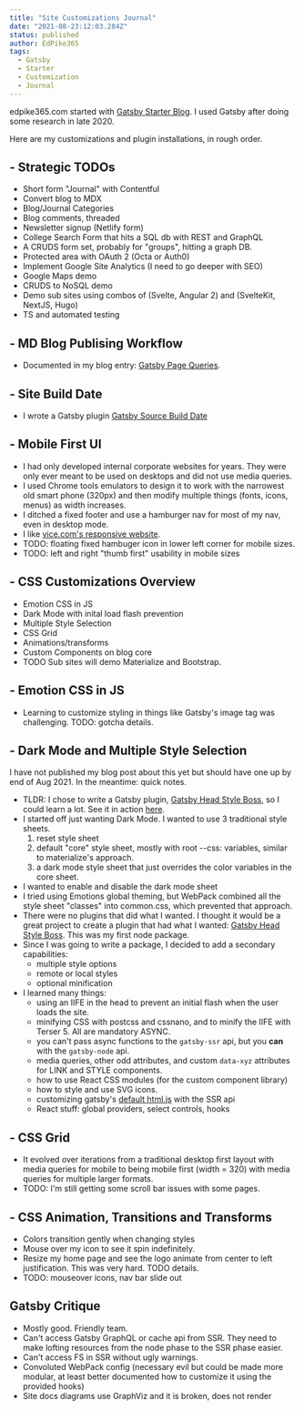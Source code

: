 ```yaml
---
title: "Site Customizations Journal"
date: "2021-08-23:12:03.284Z"
status: published
author: EdPike365
tags:
  - Gatsby
  - Starter
  - Customization
  - Journal
---
```


edpike365.com started with [Gatsby Starter Blog](https://www.gatsbyjs.com/starters/gatsbyjs/gatsby-starter-blog). I used Gatsby after doing some research in late 2020.

Here are my customizations and plugin installations, in rough order.

## - Strategic TODOs

- Short form "Journal" with Contentful
- Convert blog to MDX
- Blog/Journal Categories
- Blog comments, threaded
- Newsletter signup (Netlify form)
- College Search Form that hits a SQL db with REST and GraphQL
- A CRUDS form set, probably for "groups", hitting a graph DB.
- Protected area with OAuth 2 (Octa or Auth0)
- Implement Google Site Analytics (I need to go deeper with SEO)
- Google Maps demo
- CRUDS to NoSQL demo
- Demo sub sites using combos of (Svelte, Angular 2) and (SvelteKit, NextJS, Hugo)
- TS and automated testing

## - MD Blog Publising Workflow

- Documented in my blog entry: [Gatsby Page Queries](/gatsby-page-queries/).

## - Site Build Date

- I wrote a Gatsby plugin [Gatsby Source Build Date](https://www.npmjs.com/package/gatsby-source-build-date)

## - Mobile First UI

- I had only developed internal corporate websites for years. They were only ever meant to be used on desktops and did not use media queries.
- I used Chrome tools emulators to design it to work with the narrowest old smart phone (320px) and then modify multiple things (fonts, icons, menus) as width increases.
- I ditched a fixed footer and use a hamburger nav for most of my nav, even in desktop mode.
- I like [vice.com's responsive website](vice.com).
- TODO: floating fixed hambuger icon in lower left corner for mobile sizes.
- TODO: left and right "thumb first" usability in mobile sizes

## - CSS Customizations Overview

- Emotion CSS in JS
- Dark Mode with inital load flash prevention
- Multiple Style Selection
- CSS Grid
- Animations/transforms
- Custom Components on blog core
- TODO Sub sites will demo Materialize and Bootstrap.

## - Emotion CSS in JS

- Learning to customize styling in things like Gatsby's image tag was challenging. TODO: gotcha details.

## - Dark Mode and Multiple Style Selection

I have not published my blog post about this yet but should have one up by end of Aug 2021. In the meantime: quick notes.

- TLDR: I chose to write a Gatsby plugin, [Gatsby Head Style Boss](https://www.npmjs.com/package/gatsby-head-style-boss), so I could learn a lot. See it in action [here](https://www.edpike365.com/settings/).
- I started off just wanting Dark Mode. I wanted to use 3 traditional style sheets.
  1. reset style sheet
  2. default "core" style sheet, mostly with root --css: variables, similar to materialize's approach.
  3. a dark mode style sheet that just overrides the color variables in the core sheet.
- I wanted to enable and disable the dark mode sheet
- I tried using Emotions global theming, but WebPack combined all the style sheet "classes" into common.css, which prevented that approach.
- There were no plugins that did what I wanted. I thought it would be a great project to create a plugin that had what I wanted: [Gatsby Head Style Boss](https://www.npmjs.com/package/gatsby-head-style-boss). This was my first node package.
- Since I was going to write a package, I decided to add a secondary capabilities:
  - multiple style options
  - remote or local styles
  - optional minification
- I learned many things:
  - using an IIFE in the head to prevent an initial flash when the user loads the site.
  - minifying CSS with postcss and cssnano, and to minify the IIFE with Terser 5. All are mandatory ASYNC.
  - you can't pass async functions to the `gatsby-ssr` api, but you **can** with the `gatsby-node` api.
  - media queries, other odd attributes, and custom `data-xyz` attributes for LINK and STYLE components.
  - how to use React CSS modules (for the custom component library)
  - how to style and use SVG icons.
  - customizing gatsby's [default html.js](https://www.gatsbyjs.com/docs/custom-html/) with the SSR api
  - React stuff: global providers, select controls, hooks

## - CSS Grid

- It evolved over iterations from a traditional desktop first layout with media queries for mobile to being mobile first (width = 320) with media queries for multiple larger formats.
- TODO: I'm still getting some scroll bar issues with some pages.

## - CSS Animation, Transitions and Transforms

- Colors transition gently when changing styles
- Mouse over my icon to see it spin indefinitely.
- Resize my home page and see the logo animate from center to left justification. This was very hard. TODO details.
- TODO: mouseover icons, nav bar slide out

## Gatsby Critique

- Mostly good. Friendly team.
- Can't access Gatsby GraphQL or cache api from SSR. They need to make lofting resources from the node phase to the SSR phase easier.
- Can't access FS in SSR without ugly warnings.
- Convoluted WebPack config (necessary evil but could be made more modular, at least better documented how to customize it using the provided hooks)
- Site docs diagrams use GraphViz and it is broken, does not render
